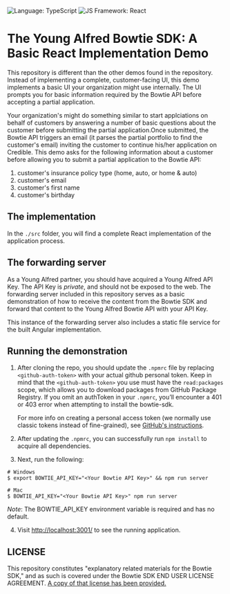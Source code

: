 ![Language: TypeScript](https://img.shields.io/badge/TypeScript-007ACC?style=for-the-badge&logo=typescript&logoColor=white)
![JS Framework: React](https://img.shields.io/badge/-ReactJs-61DAFB?logo=react&logoColor=white&style=for-the-badge)

# The Young Alfred Bowtie SDK: A Basic React Implementation Demo

This repository is different than the other demos found in the repository. Instead of
implementing a complete, customer-facing UI, this demo implements a basic UI your
organization might use internally. The UI prompts you for basic information
required by the Bowtie API before accepting a partial application.

Your organization's might do something similar to start applciations on behalf of customers
by answering a number of basic questions about the customer before submitting the partial application.Once submitted, the Bowtie API triggers an email (it parses the partial portfolio to find the customer's email) inviting the customer to continue his/her application on Credible. This demo asks for the following
information about a customer before allowing you to submit a partial application to the Bowtie API:

1. customer's insurance policy type (home, auto, or home & auto)
2. customer's email
3. customer's first name
4. customer's birthday

## The implementation

In the `./src` folder, you will find a complete React implementation of the
application process.

## The forwarding server

As a Young Alfred partner, you should have acquired a Young Alfred
API Key. The API Key is _private_, and should not be exposed to the
web. The forwarding server included in this repository serves as a basic
demonstration of how to receive the content from the Bowtie SDK and
forward that content to the Young Alfred Bowtie API with your
API Key.

This instance of the forwarding server also includes a static file
service for the built Angular implementation.

## Running the demonstration

1. After cloning the repo, you should update the `.npmrc` file by replacing
   `<github-auth-token>` with your actual github personal token. Keep in mind
   that the `<github-auth-token>` you use must have the `read:packages` scope,
   which allows you to download packages from GitHub Package Registry. If
   you omit an authToken in your `.npmrc`, you’ll encounter a 401 or 403 error
   when attempting to install the bowtie-sdk.

   For more info on creating a personal access token (we normally use classic
   tokens instead of fine-grained), see [GitHub's instructions](https://docs.github.com/en/authentication/keeping-your-account-and-data-secure/managing-your-personal-access-tokens#creating-a-personal-access-token-classic).

2. After updating the `.npmrc`, you can successfully run `npm install` to acquire all
   dependencies.

3. Next, run the following:

```shellsession
# Windows
$ export BOWTIE_API_KEY="<Your Bowtie API Key>" && npm run server

# Mac
$ BOWTIE_API_KEY="<Your Bowtie API Key>" npm run server
```

_Note_: The BOWTIE_API_KEY environment variable is required and has no default.

4. Visit [http://localhost:3001/](http://localhost:3001/) to see the running application.

## LICENSE

This repository constitutes "explanatory related materials for the
Bowtie SDK," and as such is covered under the Bowtie SDK END USER
LICENSE AGREEMENT. [A copy of that license has been provided.](./LICENSE.md)
